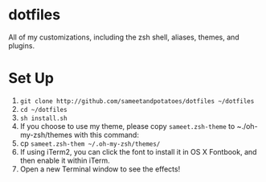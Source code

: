 dotfiles
========

All of my customizations, including the zsh shell, aliases, themes, and plugins.

Set Up
========

1. `git clone http://github.com/sameetandpotatoes/dotfiles ~/dotfiles`
2. `cd ~/dotfiles`
3. `sh install.sh`
4. If you choose to use my theme, please copy `sameet.zsh-theme` to ~./oh-my-zsh/themes with this command:
5. cp `sameet.zsh-them ~/.oh-my-zsh/themes/`
6. If using iTerm2, you can click the font to install it in OS X Fontbook, and then enable it within iTerm.
7. Open a new Terminal window to see the effects!

